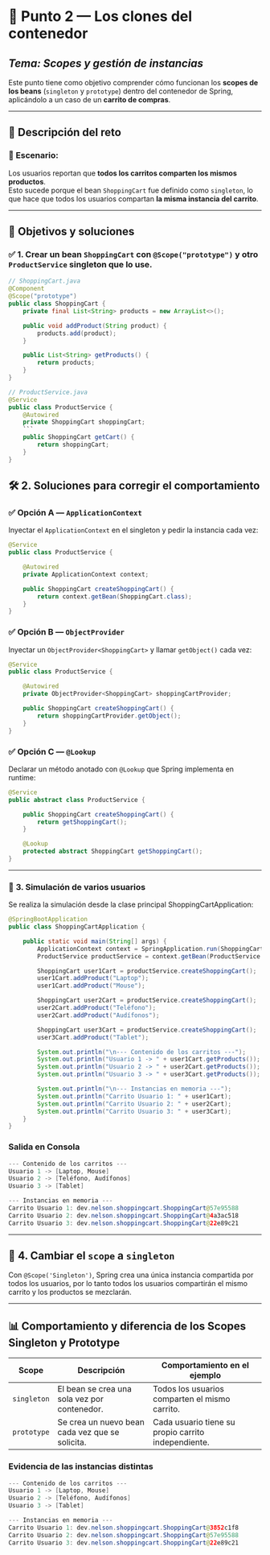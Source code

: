 # 🛒 Punto 2 — Los clones del contenedor

## *Tema: Scopes y gestión de instancias* 

Este punto tiene como objetivo comprender cómo funcionan los **scopes de los beans** (`singleton` y `prototype`) dentro del contenedor de Spring, aplicándolo a un caso de un **carrito de compras**.

---

## 🧩 Descripción del reto

### 🧠 Escenario:
Los usuarios reportan que **todos los carritos comparten los mismos productos**.  
Esto sucede porque el bean `ShoppingCart` fue definido como `singleton`, lo que hace que todos los usuarios compartan **la misma instancia del carrito**.

---

## 🎯 Objetivos y soluciones

### ✅ **1. Crear un bean `ShoppingCart` con `@Scope("prototype")` y otro `ProductService` singleton que lo use.**

```java
// ShoppingCart.java
@Component
@Scope("prototype")
public class ShoppingCart {
    private final List<String> products = new ArrayList<>();

    public void addProduct(String product) {
        products.add(product);
    }

    public List<String> getProducts() {
        return products;
    }
}

// ProductService.java
@Service
public class ProductService {
    @Autowired
    private ShoppingCart shoppingCart;
    ```
    public ShoppingCart getCart() {
        return shoppingCart;
    }
}
```
## 🛠️ 2. Soluciones para corregir el comportamiento

### ✅ Opción A — `ApplicationContext` 
Inyectar el `ApplicationContext` en el singleton y pedir la instancia cada vez:

```java
@Service
public class ProductService {

    @Autowired
    private ApplicationContext context;

    public ShoppingCart createShoppingCart() {
        return context.getBean(ShoppingCart.class);
    }
}
```
### ✅ Opción B — `ObjectProvider`

Inyectar un `ObjectProvider<ShoppingCart>` y llamar `getObject()` cada vez:

```java
@Service
public class ProductService {

    @Autowired
    private ObjectProvider<ShoppingCart> shoppingCartProvider;

    public ShoppingCart createShoppingCart() {
        return shoppingCartProvider.getObject();
    }
}
```
### ✅ Opción C — `@Lookup`

Declarar un método anotado con `@Lookup` que Spring implementa en runtime:

```java
@Service
public abstract class ProductService {

    public ShoppingCart createShoppingCart() {
        return getShoppingCart();
    }

    @Lookup
    protected abstract ShoppingCart getShoppingCart();
}
```
---
### 👥 **3. Simulación de varios usuarios**


Se realiza la simulación desde la clase principal ShoppingCartApplication:

```java
@SpringBootApplication
public class ShoppingCartApplication {

    public static void main(String[] args) {
        ApplicationContext context = SpringApplication.run(ShoppingCartApplication.class, args);
        ProductService productService = context.getBean(ProductService.class);

        ShoppingCart user1Cart = productService.createShoppingCart();
        user1Cart.addProduct("Laptop");
        user1Cart.addProduct("Mouse");

        ShoppingCart user2Cart = productService.createShoppingCart();
        user2Cart.addProduct("Teléfono");
        user2Cart.addProduct("Audífonos");

        ShoppingCart user3Cart = productService.createShoppingCart();
        user3Cart.addProduct("Tablet");

        System.out.println("\n--- Contenido de los carritos ---");
        System.out.println("Usuario 1 -> " + user1Cart.getProducts());
        System.out.println("Usuario 2 -> " + user2Cart.getProducts());
        System.out.println("Usuario 3 -> " + user3Cart.getProducts());

        System.out.println("\n--- Instancias en memoria ---");
        System.out.println("Carrito Usuario 1: " + user1Cart);
        System.out.println("Carrito Usuario 2: " + user2Cart);
        System.out.println("Carrito Usuario 3: " + user3Cart);
    }
}
```
### Salida en Consola

```Java
--- Contenido de los carritos ---
Usuario 1 -> [Laptop, Mouse]
Usuario 2 -> [Teléfono, Audífonos]
Usuario 3 -> [Tablet]

--- Instancias en memoria ---
Carrito Usuario 1: dev.nelson.shoppingcart.ShoppingCart@57e95588
Carrito Usuario 2: dev.nelson.shoppingcart.ShoppingCart@4a3ac518
Carrito Usuario 3: dev.nelson.shoppingcart.ShoppingCart@22e89c21

```
---
## 🔁 4. Cambiar el `scope` a `singleton`

Con `@Scope('Singleton')`, Spring crea una única instancia compartida por todos los usuarios, por lo tanto todos los usuarios compartirán el mismo carrito y los productos se mezclarán.

---
## 📊 Comportamiento y diferencia de los Scopes Singleton y Prototype


| **Scope**   | **Descripción**                              | **Comportamiento en el ejemplo**                            |
|--------------|----------------------------------------------|--------------------------------------------------------------|
| `singleton`  | El bean se crea una sola vez por contenedor. | Todos los usuarios comparten el mismo carrito.               |
| `prototype`  | Se crea un nuevo bean cada vez que se solicita. | Cada usuario tiene su propio carrito independiente.          |

### Evidencia de las instancias distintas
```java
--- Contenido de los carritos ---
Usuario 1 -> [Laptop, Mouse]
Usuario 2 -> [Teléfono, Audífonos]
Usuario 3 -> [Tablet]

--- Instancias en memoria ---
Carrito Usuario 1: dev.nelson.shoppingcart.ShoppingCart@3852c1f8
Carrito Usuario 2: dev.nelson.shoppingcart.ShoppingCart@57e95588
Carrito Usuario 3: dev.nelson.shoppingcart.ShoppingCart@22e89c21
```
